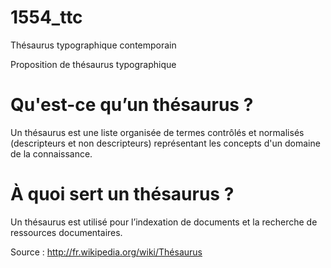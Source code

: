 1554_ttc
========

Thésaurus typographique contemporain

Proposition de thésaurus typographique

# Qu'est-ce qu’un thésaurus ?

Un thésaurus est une liste organisée de termes contrôlés et normalisés 
(descripteurs et non descripteurs) représentant les concepts 
d'un domaine de la connaissance.

# À quoi sert un thésaurus ?

Un thésaurus est utilisé pour l’indexation de documents et la
recherche de ressources documentaires.

Source : http://fr.wikipedia.org/wiki/Thésaurus
